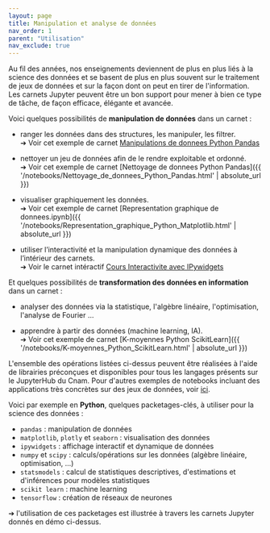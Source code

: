 ```yaml
---
layout: page
title: Manipulation et analyse de données
nav_order: 1
parent: "Utilisation"
nav_exclude: true
---
```


Au fil des années, nos enseignements deviennent de plus en plus liés à la science des données et se basent de plus en plus souvent sur le traitement de jeux de données et sur la façon dont on peut en tirer de l'information.
Les carnets Jupyter peuvent être un bon support pour mener à bien ce type de tâche, de façon efficace, élégante et avancée.

Voici quelques possibilités de **manipulation de données** dans un carnet :

- ranger les données dans des structures, les manipuler, les filtrer.   
➔ Voir cet exemple de carnet [Manipulations de donnees Python Pandas](https://gitlab.cnam.fr/gitlab/jhub/documentation/blob/master/notebooks/Manipulations_de_donnees_Python_Pandas.html)
  
- nettoyer un jeu de données afin de le rendre exploitable et ordonné.   
➔ Voir cet exemple de carnet [Nettoyage de donnees Python Pandas]({{ '/notebooks/Nettoyage_de_donnees_Python_Pandas.html' | absolute_url }})    
 
- visualiser graphiquement les données.   
➔ Voir cet exemple de carnet [Representation graphique de donnees.ipynb]({{ '/notebooks/Representation_graphique_Python_Matplotlib.html' | absolute_url }})     

- utiliser l’interactivité et la manipulation dynamique des données à l’intérieur des carnets.   
➔ Voir le carnet intéractif [Cours Interactivite avec IPywidgets](https://carnets.cnam.fr/#cm1)

Et quelques possibilités de **transformation des données en information** dans un carnet :

- analyser des données via la statistique, l'algèbre linéaire, l'optimisation, l'analyse de Fourier ...

- apprendre à partir des données (machine learning, IA).   
➔ Voir cet exemple de carnet [K-moyennes Python ScikitLearn]({{ '/notebooks/K-moyennes_Python_ScikitLearn.html' | absolute_url }})

L'ensemble des opérations listées ci-dessus peuvent être réalisées à l'aide de librairies préconçues et disponibles pour tous les langages présents sur le JupyterHub du Cnam. Pour d'autres exemples de notebooks incluant des applications très concrètes sur des jeux de données, voir [ici](https://github.com/jupyter/jupyter/wiki/A-gallery-of-interesting-Jupyter-Notebooks). 

Voici par exemple en **Python**, quelques packetages-clés, à utiliser pour la science des données : 

- `pandas` : manipulation de données
- `matplotlib`, `plotly` et `seaborn` : visualisation des données
- `ipywidgets` : affichage interactif et dynamique de données
- `numpy` et `scipy` : calculs/opérations sur les données (algèbre linéaire, optimisation, ...)
- `statsmodels` : calcul de statistiques descriptives, d'estimations et d'inférences pour modèles statistiques
- `scikit learn` : machine learning
- `tensorflow` : création de réseaux de neurones   

➔ l'utilisation de ces packetages est illustrée à travers les carnets Jupyter donnés en démo ci-dessus.
